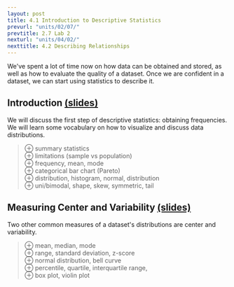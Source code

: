 ```yaml
---
layout: post
title: 4.1 Introduction to Descriptive Statistics
prevurl: "units/02/07/"
prevtitle: 2.7 Lab 2
nexturl: "units/04/02/"
nexttitle: 4.2 Describing Relationships
---
```

We've spent a lot of time now on how data can be obtained and stored, as well as how to evaluate the quality of a dataset. Once we are confident in a dataset, we can start using statistics to describe it.

## Introduction [(slides)][intro]
We will discuss the first step of descriptive statistics: obtaining frequencies. We will learn some vocabulary on how to visualize and discuss data distributions. 

> ⊕ summary statistics  
> ⊕ limitations (sample vs population)  
> ⊕ frequency, mean, mode  
> ⊕ categorical bar chart (Pareto)  
> ⊕ distribution, histogram, normal, distribution  
> ⊕ uni/bimodal, shape, skew, symmetric, tail  

## Measuring Center and Variability [(slides)][center]
Two other common measures of a dataset's distributions are center and variability.

> ⊕ mean, median, mode  
> ⊕ range, standard deviation, z-score  
> ⊕ normal distribution, bell curve  
> ⊕ percentile, quartile, interquartile range,  
> ⊕ box plot, violin plot

[intro]: https://docs.google.com/presentation/d/1FgwBHuOmPaoPn3HNWsntT9ebAvnw21sIKPxWIt6G488/edit?usp=sharing
[center]: https://docs.google.com/presentation/d/1JlylbnjhLKpPkx0vNmOc_4dR4t5g9JW7RhY_IU22Cko/edit?usp=sharing